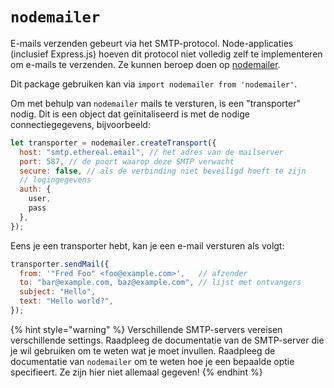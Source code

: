# `nodemailer`
E-mails verzenden gebeurt via het SMTP-protocol. Node-applicaties (inclusief Express.js) hoeven dit protocol niet volledig zelf te implementeren om e-mails te verzenden. Ze kunnen beroep doen op [nodemailer](https://www.npmjs.com/package/nodemailer). 

Dit package gebruiken kan via `import nodemailer from 'nodemailer'`.

Om met behulp van `nodemailer` mails te versturen, is een "transporter" nodig. Dit is een object dat geïnitaliseerd is met de nodige connectiegegevens, bijvoorbeeld:

```javascript
let transporter = nodemailer.createTransport({
  host: "smtp.ethereal.email", // het adres van de mailserver
  port: 587, // de poort waarop deze SMTP verwacht
  secure: false, // als de verbinding niet beveiligd hoeft te zijn
  // logingegevens
  auth: {
    user,
    pass
  },
});
```

Eens je een transporter hebt, kan je een e-mail versturen als volgt:

```javascript
transporter.sendMail({
  from: '"Fred Foo" <foo@example.com>',   // afzender
  to: "bar@example.com, baz@example.com", // lijst met ontvangers
  subject: "Hello",
  text: "Hello world?",
});
```

{% hint style="warning" %}
Verschillende SMTP-servers vereisen verschillende settings. Raadpleeg de documentatie van de SMTP-server die je wil gebruiken om te weten wat je moet invullen. Raadpleeg de documentatie van `nodemailer` om te weten hoe je een bepaalde optie specifieert. Ze zijn hier niet allemaal gegeven!
{% endhint %}
